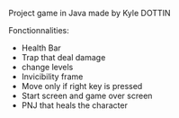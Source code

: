 Project game in Java made by Kyle DOTTIN

Fonctionnalities:
- Health Bar
- Trap that deal damage
- change levels
- Invicibility frame
- Move only if right key is pressed
- Start screen and game over screen
- PNJ that heals the character
